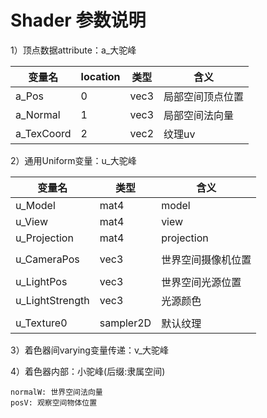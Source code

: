 # Shader 参数说明

1）顶点数据attribute：a_大驼峰

| 变量名     | location | 类型 | 含义             |
| ---------- | -------- | ---- | ---------------- |
| a_Pos      | 0        | vec3 | 局部空间顶点位置 |
| a_Normal   | 1        | vec3 | 局部空间法向量   |
| a_TexCoord | 2        | vec2 | 纹理uv           |

2）通用Uniform变量：u_大驼峰

| 变量名          | 类型      | 含义               |
| --------------- | --------- | ------------------ |
| u_Model         | mat4      | model              |
| u_View          | mat4      | view               |
| u_Projection    | mat4      | projection         |
|                 |           |                    |
| u_CameraPos     | vec3      | 世界空间摄像机位置 |
|                 |           |                    |
| u_LightPos      | vec3      | 世界空间光源位置   |
| u_LightStrength | vec3      | 光源颜色           |
|                 |           |                    |
| u_Texture0      | sampler2D | 默认纹理           |

3）着色器间varying变量传递：v_大驼峰

4）着色器内部：小驼峰(后缀:隶属空间)

```
normalW: 世界空间法向量
posV: 观察空间物体位置
```

